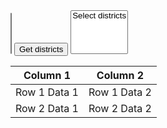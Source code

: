 <script src="https://code.jquery.com/jquery-3.1.1.min.js" integrity="sha256-hVVnYaiADRTO2PzUGmuLJr8BLUSjGIZsDYGmIJLv2b8=" crossorigin="anonymous"></script>
<link rel="stylesheet" type="text/css" href="semantic.min.css">
<script src="semantic.min.js"></script>


<select name="states" multiple="" class="ui fluid dropdown" id="states">
</select>

<button class="ui primary button" id="getDistrictsBtn">
  Get districts
</button>

<select name="districts" multiple="" class="ui fluid dropdown disabled" id="districts">
    <option>Select districts</option>
</select>

<table id="table_id" class="display">
    <thead>
        <tr>
            <th>Column 1</th>
            <th>Column 2</th>
        </tr>
    </thead>
    <tbody>
        <tr>
            <td>Row 1 Data 1</td>
            <td>Row 1 Data 2</td>
        </tr>
        <tr>
            <td>Row 2 Data 1</td>
            <td>Row 2 Data 2</td>
        </tr>
    </tbody>
</table>

<script>
    g_statesSelected = new Set();
    g_districtsSelected = new Set();
    g_districtsAvailable = [];
    
    function toggleDistricts()
    {
        if(g_statesSelected.size > 0)
        {
            $('#districts').removeClass("disabled");
        }
        else
        {
            $('#districts').addClass("disabled");
        }
    }
    
$(document).ready( function () {
 
 $('#getDistrictsBtn').click(function(){
 
 g_districtsAvailable = [];
  
  g_statesSelected.forEach((state, index) => 
  {
    fetch("https://cdn-api.co-vin.in/api/v2/admin/location/districts/" + String(state), {
    "referrerPolicy": "strict-origin-when-cross-origin",
    "body": null,
    "method": "GET",
    "mode": "cors",
    "credentials": "omit"
        }).then(response => response.json())
        .then(data => 
        {
            let dists = data["districts"];
            dists.forEach((dist, index) => {
                g_districtsAvailable.push({name:dist["district_name"], value:dist["district_id"]});
            });
            $('#districts').dropdown({values:g_districtsAvailable});
            toggleDistricts();
            console.log("here1 ", data);
        });
  });
 
 });
 
 fetch("https://cdn-api.co-vin.in/api/v2/admin/location/states", {

  "referrerPolicy": "strict-origin-when-cross-origin",
  "body": null,
  "method": "GET",
  "mode": "cors",
  "credentials": "omit"
}).then(response => response.json())
  .then(data => {
  let stateList = [];
  data["states"].forEach((state, index) => {
  console.log(index, state);
  stateList.push({name:state["state_name"], value:state["state_id"]});
  });
  $('#states').dropdown({values:stateList, placeholder:"Select states",
  onChange: function(value, text, $selectedItem){console.log("onChange", value, text, $selectedItem);},
  onAdd: function(value, text, $selectedItem)
  {
    console.log("onAdd", value, text, $selectedItem); g_statesSelected.add(value);
  },
  onRemove: function(value, text, $selectedItem)
  {
    console.log("onRemove", value, text, $selectedItem); g_statesSelected.delete(value);
  },
  });
  });
    
} );    
</script>
